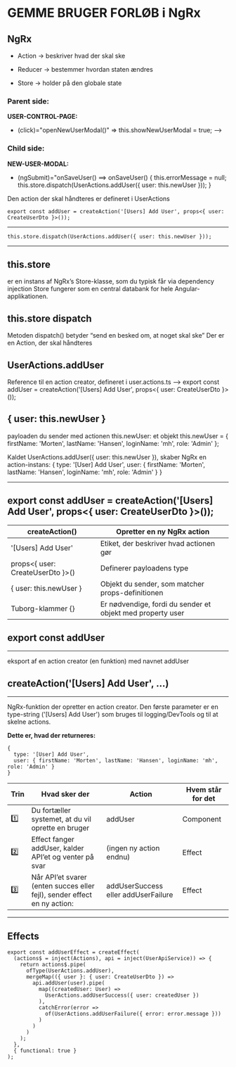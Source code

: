 # GEMME BRUGER FORLØB i NgRx


## NgRx
- Action → beskriver hvad der skal ske

- Reducer → bestemmer hvordan staten ændres

- Store → holder på den globale state

### Parent side: 
**USER-CONTROL-PAGE:** 
- (click)="openNewUserModal()" => this.showNewUserModal = true; -->

### Child side: 
**NEW-USER-MODAL:**
- (ngSubmit)="onSaveUser() ==>   onSaveUser() {
	this.errorMessage = null; 
	this.store.dispatch(UserActions.addUser({ user: this.newUser }));
	  }
  
Den action der skal håndteres er defineret i UserActions

```
export const addUser = createAction('[Users] Add User', props<{ user: CreateUserDto }>());
```


--------------------------------------------------------------------------------
	this.store.dispatch(UserActions.addUser({ user: this.newUser }));  
--------------------------------------------------------------------------------

this.store 
----------
er en instans af NgRx’s Store-klasse, som du typisk får via dependency injection
Store fungerer som en central databank for hele Angular-applikationen.

this.store dispatch
-------------------
Metoden dispatch() betyder “send en besked om, at noget skal ske”
Der er en Action, der skal håndteres

UserActions.addUser
-------------------
Reference til en action creator, defineret i user.actions.ts
--> 	export const addUser = createAction('[Users] Add User', props<{ user: CreateUserDto }>());

{ user: this.newUser }
----------------------
payloaden du sender med actionen
this.newUser: et objekt
this.newUser = { firstName: 'Morten', lastName: 'Hansen', loginName: 'mh', role: 'Admin' };

Kaldet UserActions.addUser({ user: this.newUser }), skaber NgRx en action-instans:
{
  type: '[User] Add User',
  user: { firstName: 'Morten', lastName: 'Hansen', loginName: 'mh', role: 'Admin' }
}


--------------------------------------------------------------------------------------------------
 export const addUser = createAction('[Users] Add User', props<{ user: CreateUserDto }>()); 
--------------------------------------------------------------------------------------------------

 |	createAction()						|	Opretter en ny NgRx action 									|
 |	---------------						|	--------------------------									|
 |	'[Users] Add User'					|	Etiket, der beskriver hvad actionen gør						|
 |	props<{ user: CreateUserDto }>()	|	Definerer payloadens type									|
 |	{ user: this.newUser }				| 	Objekt du sender, som matcher props-definitionen			|
 |	Tuborg-klammer {}					|	Er nødvendige, fordi du sender et objekt med property user	|



## export const addUser
--------------------
eksport af en action creator (en funktion) med navnet addUser

## createAction('[Users] Add User', ...)
--------------------------------------
NgRx-funktion der opretter en action creator. 
	Den første parameter er en type-string ('[Users] Add User') 
	som bruges til logging/DevTools og til at skelne actions.	
	

**Dette er, hvad der returneres:**
```
{
  type: '[User] Add User',
  user: { firstName: 'Morten', lastName: 'Hansen', loginName: 'mh', role: 'Admin' }
}
```

| Trin		| 	Hvad sker der																|	Action								|	Hvem står for det	|
| -----		| 	-------------																|	------								|	-----------------	|
| 1️⃣		| 	Du fortæller systemet, at du vil oprette en bruger							|	addUser								| 	Component 			|
| 2️⃣		|	Effect fanger addUser, kalder API’et og venter på svar					 	|	(ingen ny action endnu)				|	Effect 				|
| 3️⃣		|	Når API’et svarer (enten succes eller fejl), sender effect en ny action:	|	addUserSuccess eller addUserFailure	| 	Effect				|



---
## Effects
```angular
export const addUserEffect = createEffect(
  (actions$ = inject(Actions), api = inject(UserApiService)) => {
    return actions$.pipe(
      ofType(UserActions.addUser),
      mergeMap(({ user }: { user: CreateUserDto }) =>
        api.addUser(user).pipe(
          map((createdUser: User) =>
            UserActions.addUserSuccess({ user: createdUser })
          ),
          catchError(error =>
            of(UserActions.addUserFailure({ error: error.message }))
          )
        )
      )
    );
  },
  { functional: true }
);

```




